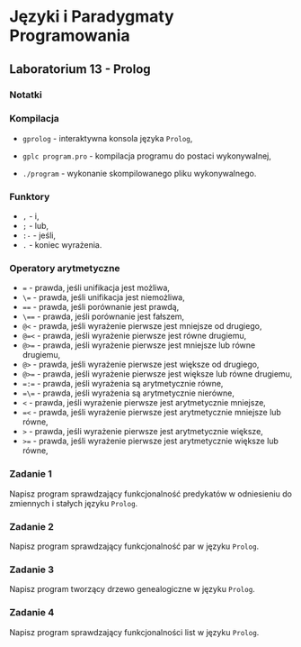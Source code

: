 # Języki i Paradygmaty Programowania

## Laboratorium 13 - Prolog

### Notatki

### Kompilacja

- ```gprolog``` - interaktywna konsola języka ```Prolog```,

- ```gplc program.pro``` - kompilacja programu do postaci wykonywalnej,

- ```./program``` - wykonanie skompilowanego pliku wykonywalnego.

### Funktory

- ```,``` - i,
- ```;``` - lub,
- ```:-``` - jeśli,
- ```.``` - koniec wyrażenia.

### Operatory arytmetyczne

- ```=``` - prawda, jeśli unifikacja jest możliwa,
- ```\=``` - prawda, jeśli unifikacja jest niemożliwa,
- ```==``` - prawda, jeśli porównanie jest prawdą,
- ```\==``` - prawda, jeśli porównanie jest fałszem,
- ```@<``` - prawda, jeśli wyrażenie pierwsze jest mniejsze od drugiego,
- ```@=<``` - prawda, jeśli wyrażenie pierwsze jest równe drugiemu,
- ```@>=``` - prawda, jeśli wyrażenie pierwsze jest mniejsze lub równe drugiemu,
- ```@>``` - prawda, jeśli wyrażenie pierwsze jest większe od drugiego,
- ```@>=``` - prawda, jeśli wyrażenie pierwsze jest większe lub równe drugiemu,
- ```=:=``` - prawda, jeśli wyrażenia są arytmetycznie równe,
- ```=\=``` - prawda, jeśli wyrażenia są arytmetycznie nierówne,
- ```<``` -  prawda, jeśli wyrażenie pierwsze jest arytmetycznie mniejsze,
- ```=<``` - prawda, jeśli wyrażenie pierwsze jest arytmetycznie mniejsze lub równe,
- ```>``` - prawda, jeśli wyrażenie pierwsze jest arytmetycznie większe,
- ```>=``` - prawda, jeśli wyrażenie pierwsze jest arytmetycznie większe lub równe,

### Zadanie 1

Napisz program sprawdzający funkcjonalność predykatów w odniesieniu do zmiennych i stałych języku ```Prolog```.

### Zadanie 2

Napisz program sprawdzający funkcjonalność par w języku ```Prolog```.

### Zadanie 3

Napisz program tworzący drzewo genealogiczne w języku ```Prolog```.

### Zadanie 4

Napisz program sprawdzający funkcjonalności list w języku ```Prolog```.
